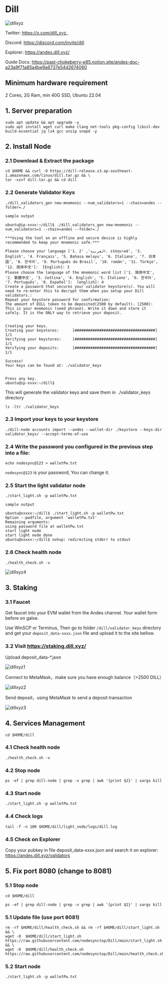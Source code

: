 # Dill

![dillxyz](https://github.com/user-attachments/assets/0c34bde0-8717-40e4-a970-3847e762092a)

Twitter: https://x.com/dill_xyz_

Discord: https://discord.com/invite/dill

Explorer: https://andes.dill.xyz/

Guide Docs: https://past-chokeberry-e85.notion.site/andes-doc-a23a9f71a85a4be9a6737e54d2674060

## Minimum hardware requirement

2 Cores, 2G Ram,  min 40G SSD, Ubuntu 22.04

## 1. Server preparation
```
sudo apt update && apt upgrade -y
sudo apt install wget curl make clang net-tools pkg-config libssl-dev build-essential jq lz4 gcc unzip snapd -y
```
## 2. Install Node

### 2.1 Download & Extract the package
```
cd $HOME && curl -O https://dill-release.s3.ap-southeast-1.amazonaws.com/linux/dill.tar.gz && \
tar -xzvf dill.tar.gz && cd dill
```
### 2.2 Generate Validator Keys
```
./dill_validators_gen new-mnemonic --num_validators=1 --chain=andes --folder=./
```

`sample output`

```
ubuntu@ip-xxxx:~/dill$ ./dill_validators_gen new-mnemonic --num_validators=1 --chain=andes --folder=./

***Using the tool on an offline and secure device is highly recommended to keep your mnemonic safe.***

Please choose your language ['1. العربية', '2. ελληνικά', '3. English', '4. Français', '5. Bahasa melayu', '6. Italiano', '7. 日本語', '8. 한국어', '9. Português do Brasil', '10. român', '11. Türkçe', '12. 简体中文']:  [English]: 3
Please choose the language of the mnemonic word list ['1. 简体中文', '2. 繁體中文', '3. čeština', '4. English', '5. Italiano', '6. 한국어', '7. Português', '8. Español']:  [english]: 4
Create a password that secures your validator keystore(s). You will need to re-enter this to decrypt them when you setup your Dill validators.:
Repeat your keystore password for confirmation:
The amount of DILL token to be deposited(2500 by default). [2500]:
This is your mnemonic (seed phrase). Write it down and store it safely. It is the ONLY way to retrieve your deposit.


Creating your keys.
Creating your keystores:	  [####################################]  1/1
Verifying your keystores:	  [####################################]  1/1
Verifying your deposits:	  [####################################]  1/1

Success!
Your keys can be found at: ./validator_keys


Press any key.
ubuntu@ip-xxxx:~/dill$
```
This will generate the validator keys and save them in  ./validator_keys directory 

```
ls -ltr ./validator_keys
```
### 2.3 Import your keys to your keystore
```
./dill-node accounts import --andes --wallet-dir ./keystore --keys-dir validator_keys/ --accept-terms-of-use
```
### 2.4 Write the password you configured in the previous step into a file:
```
echo nodesync@123 > walletPw.txt
```
`nodesync@123` is your password, You can change it.

### 2.5 Start the light validator node
```
./start_light.sh -p walletPw.txt
```
`sample output`

```
ubuntu@xxxxx:~/dill$ ./start_light.sh -p walletPw.txt
Option --pwdfile, argument 'walletPw.txt'
Remaining arguments:
using password file at walletPw.txt
start light node
start light node done
ubuntu@xxxxx:~/dill$ nohup: redirecting stderr to stdout
```
### 2.6 Check health node
```
./health_check.sh -v
```
![dillxyz4](https://github.com/user-attachments/assets/52690e7d-51f1-4b30-be8f-5b9a568dfd64)


## 3. Staking

### 3.1 Faucet

Get faucet into your EVM wallet from the Andes channel. Your wallet form before on galxe.

Use  WinSCP or Terminus, Then go to folder `/dill/validator_keys` directory and get your `deposit_data-xxxx.json` file and upload it to the site bellow.

### 3.2 Visit https://staking.dill.xyz/

Upload deposit_data-*.json

![dillxyz1](https://github.com/user-attachments/assets/01ecd1a4-0fa3-4b4c-ad4f-1e638f9b643c)

Connect to MetaMask，make sure you have enough balance（>2500 DILL）

![dillxyz2](https://github.com/user-attachments/assets/9c393a9a-a9a8-43fb-b867-afdfb03aaffa)

Send deposit，using MetaMask to send a deposit transaction

![dillxyz3](https://github.com/user-attachments/assets/7f4008e0-35d3-4484-b219-e149d3d4059b)

## 4. Services Management
```
cd $HOME/dill
```

### 4.1 Check health node
```
./health_check.sh -v
```
### 4.2 Stop node

```
ps -ef | grep dill-node | grep -v grep | awk '{print $2}' | xargs kill
```
### 4.3 Start node

```
./start_light.sh -p walletPw.txt
```
### 4.4 Check logs

```
tail -f -n 100 $HOME/dill/light_node/logs/dill.log
```
### 4.5 Check on Explorer

Copy your pubkey in file deposit_data-xxxx.json and search it on explorer: https://andes.dill.xyz/validators

## 5. Fix port 8080 (change to 8081)

### 5.1 Stop node
```
cd $HOME/dill
```

```
ps -ef | grep dill-node | grep -v grep | awk '{print $2}' | xargs kill
```
### 5.1 Update file (use port 8081)
```
rm -rf $HOME/dill/health_check.sh && rm -rf $HOME/dill/start_light.sh && \
wget -O  $HOME/dill/start_light.sh https://raw.githubusercontent.com/nodesynctop/Dill/main/start_light.sh && \
wget -O  $HOME/dill/health_check.sh https://raw.githubusercontent.com/nodesynctop/Dill/main/health_check.sh
```
### 5.2 Start node 
```
./start_light.sh -p walletPw.txt
```















